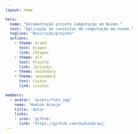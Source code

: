 ```yaml
---
layout: home

hero:
  name: "Documentação projeto Computação em Nuvem."
  text: "Aplicação de conceitos de computação em nuvem."
  tagline: "Descrição/projeto"
  actions:
    - theme: brand
      text: Etapas
      link: /etapas
    - theme: alt
      text: Projeto
      link: /projeto
    - theme: secondary
    - theme: secondary
      text: Custos
      link: /custos

members:
  - avatar: 'assets/foto.jpg'
    name: 'Hudson Araujo'
    title: 'Autor'
    links:
    - icon: 'github' 
      link: 'https://github.com/HudsonArauj'
---
```



<script setup>
  import {
  VPTeamPage,
  VPTeamPageTitle,
  VPTeamMembers
} from 'vitepress/theme'
</script>

<VPTeamPage class="VPHomeDocTeamPage">
  <VPTeamMembers size="small" :members="$frontmatter.members" />
</VPTeamPage>

